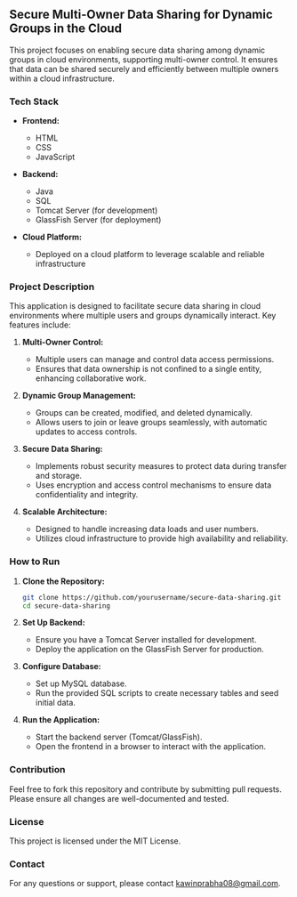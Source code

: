 ## Secure Multi-Owner Data Sharing for Dynamic Groups in the Cloud

This project focuses on enabling secure data sharing among dynamic groups in cloud environments, supporting multi-owner control. It ensures that data can be shared securely and efficiently between multiple owners within a cloud infrastructure.

### Tech Stack

- **Frontend:**
  - HTML
  - CSS
  - JavaScript

- **Backend:**
  - Java
  - SQL
  - Tomcat Server (for development)
  - GlassFish Server (for deployment)

- **Cloud Platform:**
  - Deployed on a cloud platform to leverage scalable and reliable infrastructure

### Project Description

This application is designed to facilitate secure data sharing in cloud environments where multiple users and groups dynamically interact. Key features include:

1. **Multi-Owner Control:**
   - Multiple users can manage and control data access permissions.
   - Ensures that data ownership is not confined to a single entity, enhancing collaborative work.

2. **Dynamic Group Management:**
   - Groups can be created, modified, and deleted dynamically.
   - Allows users to join or leave groups seamlessly, with automatic updates to access controls.

3. **Secure Data Sharing:**
   - Implements robust security measures to protect data during transfer and storage.
   - Uses encryption and access control mechanisms to ensure data confidentiality and integrity.

4. **Scalable Architecture:**
   - Designed to handle increasing data loads and user numbers.
   - Utilizes cloud infrastructure to provide high availability and reliability.

### How to Run

1. **Clone the Repository:**
   ```sh
   git clone https://github.com/yourusername/secure-data-sharing.git
   cd secure-data-sharing
   ```

2. **Set Up Backend:**
   - Ensure you have a Tomcat Server installed for development.
   - Deploy the application on the GlassFish Server for production.

3. **Configure Database:**
   - Set up MySQL database.
   - Run the provided SQL scripts to create necessary tables and seed initial data.

4. **Run the Application:**
   - Start the backend server (Tomcat/GlassFish).
   - Open the frontend in a browser to interact with the application.

### Contribution

Feel free to fork this repository and contribute by submitting pull requests. Please ensure all changes are well-documented and tested.

### License

This project is licensed under the MIT License.

### Contact

For any questions or support, please contact kawinprabha08@gmail.com.

